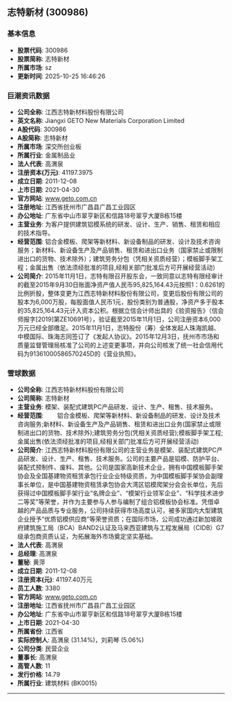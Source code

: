 ## 志特新材 (300986)

### 基本信息

- **股票代码**: 300986
- **股票简称**: 志特新材
- **所属市场**: sz
- **更新时间**: 2025-10-25 16:46:26

### 巨潮资讯数据

- **公司全称**: 江西志特新材料股份有限公司
- **英文名称**: Jiangxi GETO New Materials Corporation Limited
- **A股代码**: 300986
- **A股简称**: 志特新材
- **所属市场**: 深交所创业板
- **所属行业**: 金属制品业
- **法人代表**: 高渭泉
- **注册资本(万元)**: 41197.3975
- **成立日期**: 2011-12-08
- **上市日期**: 2021-04-30
- **官方网站**: www.geto.com.cn
- **注册地址**: 江西省抚州市广昌县广昌工业园区
- **办公地址**: 广东省中山市翠亨新区和信路18号翠亨大厦B栋15楼
- **主营业务**: 为客户提供建筑铝模系统的研发、设计、生产、销售、租赁和相应的技术指导。
- **经营范围**: 铝合金模板、爬架等新材料、新设备制品的研发、设计及技术咨询服务；新材料、新设备生产及产品销售、租赁和进出口业务（国家禁止或限制进出口的货物、技术除外）；建筑劳务分包（凭相关资质经营）；模板脚手架工程；金属出售（依法须经批准的项目,经相关部门批准后方可开展经营活动）
- **公司简介**: 2015年11月1日，志特有限召开股东会，一致同意以志特有限经审计的截至2015年9月30日账面净资产值人民币95,825,164.43元按照1：0.6261的比例折股，整体变更为江西志特新材料股份有限公司，变更后股份有限公司的股本为6,000万股，每股面值人民币1元，股份类别为普通股，净资产多于股本的35,825,164.43元计入资本公积。根据立信会计师出具的《验资报告》（信会师报字[2019]第ZE10691号），验证截至2015年11月1日，公司注册资本6,000万元已经全部缴足。2015年11月1日，志特股份（筹）全体发起人珠海凯越、中模国际、珠海志同签订了《发起人协议》。2015年12月3日，抚州市市场和质量监督管理局核准了公司的上述变更事项，并向公司核发了统一社会信用代码为91361000586570245D的《营业执照》。

### 雪球数据

- **公司全称**: 江西志特新材料股份有限公司
- **公司简称**: 志特新材
- **主营业务**: 模架、装配式建筑PC产品研发、设计、生产、租售、技术服务。
- **经营范围**: 　　铝合金模板、爬架等新材料、新设备制品的研发、设计及技术咨询服务;新材料、新设备生产及产品销售、租赁和进出口业务(国家禁止或限制进出口的货物、技术除外);建筑劳务分包(凭相关资质经营);模板脚手架工程;金属出售(依法须经批准的项目,经相关部门批准后方可开展经营活动)
- **公司简介**: 江西志特新材料股份有限公司的主营业务是模架、装配式建筑PC产品研发、设计、生产、租售、技术服务。公司的主要产品是铝模、防护平台、装配式预制件、废料、其他。公司是国家高新技术企业，拥有中国模板脚手架协会及全国基建物资租赁承包行业企业特级资质，为中国模板脚手架协会副理事长单位，是中国基建物资租赁承包协会大湾区铝模爬架分会会长单位，先后获得过中国模板脚手架行业“名牌企业”、“模架行业领军企业”、“科学技术进步二等奖”等荣誉，并作为主要参与人参与编制了组合铝模板协会标准。凭借卓越的产品品质与专业服务，公司持续获得市场高度认可，被多家国内大型建筑企业授予“优质铝模供应商”等荣誉资质；在国际市场，公司成功通过新加坡政府建筑施工局（BCA）BAND2认证及马来西亚建筑与工程发展局（CIDB）G7级承包商资质认证，为拓展海外市场奠定坚实基础。
- **法人代表**: 高渭泉
- **总经理**: 高渭泉
- **董秘**: 黄萍
- **成立日期**: 2011-12-08
- **注册资本(元)**: 41197.40万元
- **员工人数**: 3380
- **官方网站**: www.geto.com.cn
- **注册地址**: 江西省抚州市广昌县广昌工业园区
- **办公地址**: 广东省中山市翠亨新区和信路18号翠亨大厦B栋15楼
- **上市日期**: 2021-04-30
- **所属省份**: 江西省
- **实际控制人**: 高渭泉 (31.14%)，刘莉琴 (5.06%)
- **公司分类**: 民营企业
- **董事长**: 高渭泉
- **高管人数**: 11
- **发行价格**: 14.79
- **所属行业**: 建筑材料 (BK0015)

---